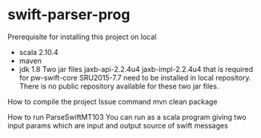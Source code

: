 # swift-parser-prog

Prerequisite for installing this project on local
- scala 2.10.4
- maven 
- jdk 1.8
Two jar files jaxb-api-2.2.4u4 jaxb-impl-2.2.4u4 that is required for pw-swift-core SRU2015-7.7 need to be installed in local repository. There is no public repository available for these two jar files.

How to compile the project
Issue command mvn clean package 

How to run ParseSwiftMT103
You can run as a scala program giving two input params which are input and output source of swift messages

